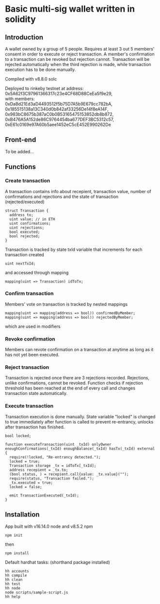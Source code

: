 # Basic multi-sig wallet written in solidity

## Introduction

A wallet owned by a group of 5 people. Requires at least 3 out 5 members' consent in order to execute or reject transaction. A member's confirmation to a transaction can be revoked but rejection cannot. Transaction will be rejected automatically when the third rejection is made, while transaction execution has to be done manually.

Compiled with v8.8.0 solc

Deployed to rinkeby testnet at address: 0x5A62f3C97961366317c23e4CF68D88CeEa5f9e29,   
with members:   
0xDaBd21Ed3aD4493512f5b75D7A5b9E679cc782bA,   
0x185515138a13C340d0b842af33256De14f8eA14F,   
0x983bC8675b387aC0b0B53165475153852db8b872,   
0xB476A5A152de86C9764454ba677DEF3BC5312c57,   
0xE61c0169e97A60b5aee1452eC5cE452E990262De

## Front-end

To be added...

## Functions

### Create transaction

A transaction contains info about recepient, transaction value, number of confirmations and rejections and the state of transaction (rejected/executed)

```shell
struct Transaction {
  address to;
  uint value; // in ETH
  uint confirmations;
  uint rejections;
  bool executed;
  bool rejected;
}
```

Transaction is tracked by state txId variable that increments for each transaction created

```shell
uint nextTxId;
```

and accessed through mapping

```shell
mapping(uint => Transaction) idToTx;
```

### Confirm transaction

Members' vote on transaction is tracked by nested mappings

```shell
mapping(uint => mapping(address => bool)) confirmedByMember;
mapping(uint => mapping(address => bool)) rejectedByMember;
```

which are used in modifiers

### Revoke confirmation

Members can revote confirmation on a transaction at anytime as long as it has not yet been executed.

### Reject transaction

Transaction is rejected once there are 3 rejections recorded. Rejections, unlike confirmations, cannot be revoked.
Function checks if rejection threshold has been reached at the end of every call and changes transaction state automatically.

### Execute transaction

Transaction execution is done manually. State variable "locked" is changed to true immediately after function is called to prevent re-entrancy, unlocks after transaction has finished.

```shell
bool locked;

function executeTransaction(uint _txId) onlyOwner enoughConfirmations(_txId) enoughBalance(_txId) hasTx(_txId) external {
  require(!locked, "Re-entrancy detected.");
  locked = true;
  Transaction storage _tx = idToTx[_txId];
  address recepient = _tx.to;
  (bool status, ) = recepient.call{value: _tx.value}("");
  require(status, "Transaction failed.");
  _tx.executed = true;
  locked = false;

  emit TransactionExecuted(_txId);
}
```

## Installation

App built with v16.14.0 node and v8.5.2 npm

```shell
npm init
```
then

```shell
npm install
```

Default hardhat tasks: (shorthand package installed)

```shell
hh accounts
hh compile
hh clean
hh test
hh node
node scripts/sample-script.js
hh help
```
